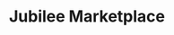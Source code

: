 ---
title: "Jubilee Marketplace"
url: /brooklyn/jubilee-marketplace-bedford-avenue/
shop: Supermarkt
---